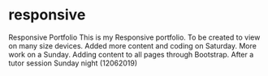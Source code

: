 # responsive
Responsive Portfolio
This is my Responsive portfolio.
To be created to view on many size devices.
Added more content and coding on Saturday.
More work on a Sunday. Adding content to all pages through Bootstrap.
After a tutor session Sunday night (12062019)
